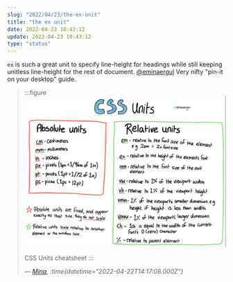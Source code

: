 ```yaml
---
slug: "2022/04/23/the-ex-unit"
title: "the ex unit"
date: 2022-04-23 10:43:12
update: 2022-04-23 10:43:12
type: "status"
---
```


`ex` is such a great unit to specify line-height for headings while still keeping unitless line-height for the rest of document. [@eminaergul](https://minacodes.com/) Very nifty "pin-it on your desktop" guide.

> :::figure
> ![CSS Units cheatsheet](./images/2022-04-23-10-43-12-the-ex-unit-01.jpg)
>
> CSS Units cheatsheet
> :::
>
> <cite>&mdash; [Mina](https://twitter.com/xmina141/status/1517507799646982146), :time{datetime="2022-04-22T14:17:08.000Z"}</cite>

